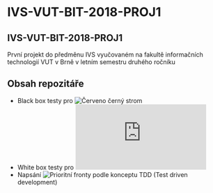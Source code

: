 # IVS-VUT-BIT-2018-PROJ1

IVS-VUT-BIT-2018-PROJ1
----------------------

První projekt do předměnu IVS vyučovaném na fakultě informačních technologií VUT v Brně v letním semestru druhého ročníku


Obsah repozitáře
----------------

- Black box testy pro ![Červeno černý strom](https://en.wikipedia.org/wiki/Red%E2%80%93black_tree)
- White box testy pro ![Matickové operace](http://www.purplemath.com/modules/mtrxrows.htm)
- Napsání ![Prioritní fronty](https://en.wikipedia.org/wiki/Priority_queue) podle konceptu TDD (Test driven development)
